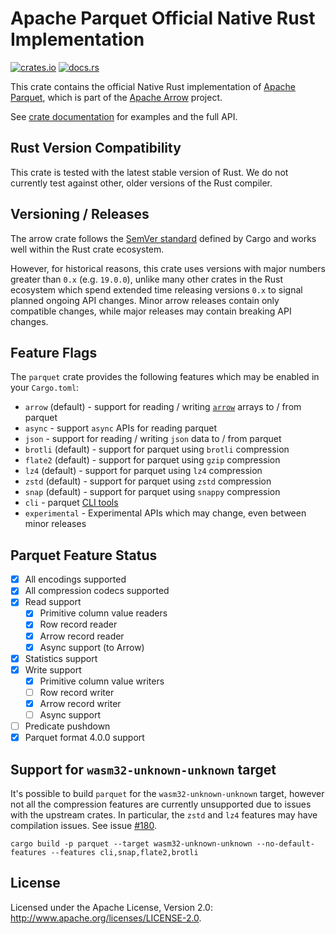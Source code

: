 <!---
  Licensed to the Apache Software Foundation (ASF) under one
  or more contributor license agreements.  See the NOTICE file
  distributed with this work for additional information
  regarding copyright ownership.  The ASF licenses this file
  to you under the Apache License, Version 2.0 (the
  "License"); you may not use this file except in compliance
  with the License.  You may obtain a copy of the License at

    http://www.apache.org/licenses/LICENSE-2.0

  Unless required by applicable law or agreed to in writing,
  software distributed under the License is distributed on an
  "AS IS" BASIS, WITHOUT WARRANTIES OR CONDITIONS OF ANY
  KIND, either express or implied.  See the License for the
  specific language governing permissions and limitations
  under the License.
-->

# Apache Parquet Official Native Rust Implementation

[![crates.io](https://img.shields.io/crates/v/parquet.svg)](https://crates.io/crates/parquet)
[![docs.rs](https://img.shields.io/docsrs/parquet.svg)](https://docs.rs/parquet/latest/parquet/)

This crate contains the official Native Rust implementation of [Apache Parquet](https://parquet.apache.org/), which is part of the [Apache Arrow](https://arrow.apache.org/) project.

See [crate documentation](https://docs.rs/parquet/latest/parquet/) for examples and the full API.

## Rust Version Compatibility

This crate is tested with the latest stable version of Rust. We do not currently test against other, older versions of the Rust compiler.

## Versioning / Releases

The arrow crate follows the [SemVer standard](https://doc.rust-lang.org/cargo/reference/semver.html) defined by Cargo and works well within the Rust crate ecosystem.

However, for historical reasons, this crate uses versions with major numbers greater than `0.x` (e.g. `19.0.0`), unlike many other crates in the Rust ecosystem which spend extended time releasing versions `0.x` to signal planned ongoing API changes. Minor arrow releases contain only compatible changes, while major releases may contain breaking API changes.

## Feature Flags

The `parquet` crate provides the following features which may be enabled in your `Cargo.toml`:

- `arrow` (default) - support for reading / writing [`arrow`](https://crates.io/crates/arrow) arrays to / from parquet
- `async` - support `async` APIs for reading parquet
- `json` - support for reading / writing `json` data to / from parquet
- `brotli` (default) - support for parquet using `brotli` compression
- `flate2` (default) - support for parquet using `gzip` compression
- `lz4` (default) - support for parquet using `lz4` compression
- `zstd` (default) - support for parquet using `zstd` compression
- `snap` (default) - support for parquet using `snappy` compression
- `cli` - parquet [CLI tools](https://github.com/apache/arrow-rs/tree/master/parquet/src/bin)
- `experimental` - Experimental APIs which may change, even between minor releases

## Parquet Feature Status

- [x] All encodings supported
- [x] All compression codecs supported
- [x] Read support
  - [x] Primitive column value readers
  - [x] Row record reader
  - [x] Arrow record reader
  - [x] Async support (to Arrow)
- [x] Statistics support
- [x] Write support
  - [x] Primitive column value writers
  - [ ] Row record writer
  - [x] Arrow record writer
  - [ ] Async support
- [ ] Predicate pushdown
- [x] Parquet format 4.0.0 support

## Support for `wasm32-unknown-unknown` target

It's possible to build `parquet` for the `wasm32-unknown-unknown` target, however not all the compression features are currently unsupported due to issues with the upstream crates. In particular, the `zstd` and `lz4` features may have compilation issues. See issue [#180](https://github.com/apache/arrow-rs/issues/180).

```
cargo build -p parquet --target wasm32-unknown-unknown --no-default-features --features cli,snap,flate2,brotli
```

## License

Licensed under the Apache License, Version 2.0: http://www.apache.org/licenses/LICENSE-2.0.
